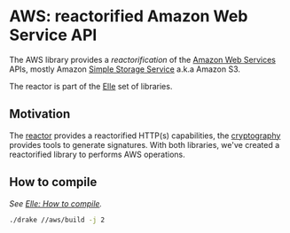 # AWS: reactorified Amazon Web Service API

The AWS library provides a *reactorification* of the [Amazon Web Services](https://aws.amazon.com) APIs, mostly Amazon [Simple Storage Service](https://aws.amazon.com/s3) a.k.a Amazon S3.

The reactor is part of the [Elle](https://github.com/infinit/elle) set of libraries.

## Motivation

The [reactor](/reactor) provides a reactorified HTTP(s) capabilities, the [cryptography](/cryptography) provides tools to generate signatures. With both libraries, we've created a reactorified library to performs AWS operations.

## How to compile

_See [Elle: How to compile](https://github.com/infinit/elle#how-to-compile)._

```bash
./drake //aws/build -j 2
```
